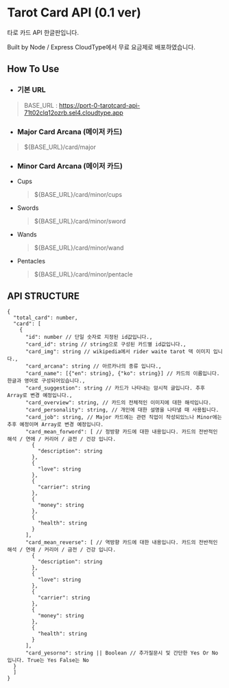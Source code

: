 # Tarot Card API (0.1 ver)

타로 카드 API 한글판입니다.

Built by Node / Express
CloudType에서 무료 요금제로 배포하였습니다.

## How To Use

- ### 기본 URL

> BASE_URL : https://port-0-tarotcard-api-71t02clq12ozrb.sel4.cloudtype.app

- ### Major Card Arcana (메이저 카드)

> ${BASE_URL}/card/major

- ### Minor Card Arcana (메이저 카드)

- Cups
  > ${BASE_URL}/card/minor/cups
- Swords
  > ${BASE_URL}/card/minor/sword
- Wands
  > ${BASE_URL}/card/minor/wand
- Pentacles

  > ${BASE_URL}/card/minor/pentacle

## API STRUCTURE

```
{
  "total_card": number,
  "card": [
    {
      "id": number // 단일 숫자로 지정된 id값입니다.,
      "card_id": string // string으로 구성된 카드별 id값입니다.,
      "card_img": string // wikipedia에서 rider waite tarot 덱 이미지 입니다.,
      "card_arcana": string // 아르카나의 종류 입니다.,
      "card_name": [{"en": string}, {"ko": string}] // 카드의 이름입니다. 한글과 영어로 구성되어있습니다.,
      "card_suggestion": string // 카드가 나타내는 암시적 글입니다. 추후 Array로 변경 예정입니다.,
      "card_overview": string, // 카드의 전체적인 이미지에 대한 해석입니다.
      "card_personality": string, // 개인에 대한 설명을 나타낼 때 사용됩니다.
      "card_job": string, // Major 카드에는 관련 직업이 작성되있느나 Minor에는 추후 예정이며 Array로 변경 예정입니다.
      "card_mean_forword": [ // 정방향 카드에 대한 내용입니다. 카드의 전반적인 해석 / 연애 / 커리어 / 금전 / 건강 입니다.
        {
          "description": string
        },
        {
          "love": string
        },
        {
          "carrier": string
        },
        {
          "money": string
        },
        {
          "health": string
        }
      ],
      "card_mean_reverse": [ // 역방향 카드에 대한 내용입니다. 카드의 전반적인 해석 / 연애 / 커리어 / 금전 / 건강 입니다.
        {
          "description": string
        },
        {
          "love": string
        },
        {
          "carrier": string
        },
        {
          "money": string
        },
        {
          "health": string
        }
      ],
      "card_yesorno": string || Boolean // 추가질문시 및 간단한 Yes Or No 입니다. True는 Yes False는 No
  }
  ]
}
```
